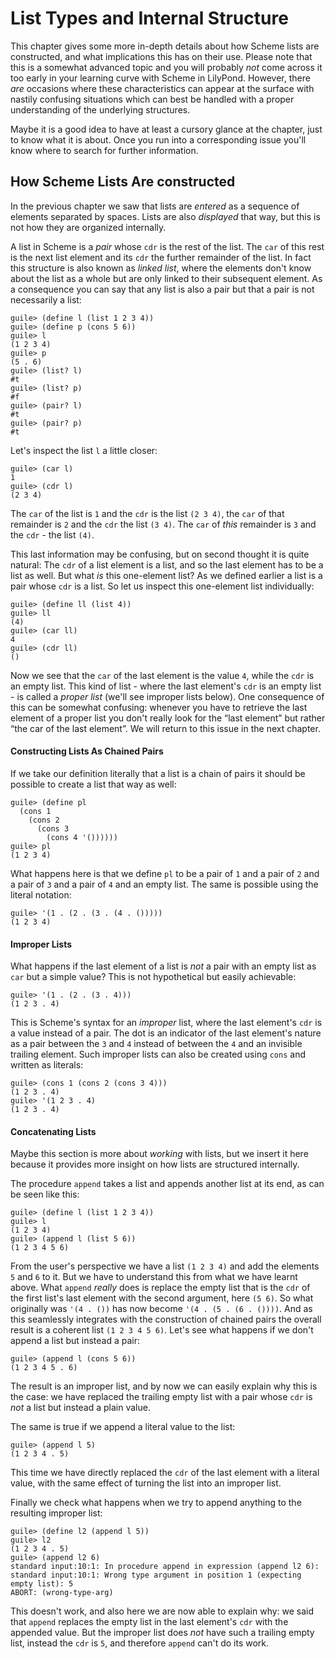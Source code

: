 # List Types and Internal Structure

This chapter gives some more in-depth details about how Scheme lists are
constructed, and what implications this has on their use.  Please note that this
is a somewhat advanced topic and you will probably *not* come across it too
early in your learning curve with Scheme in LilyPond.  However, there *are*
occasions where these characteristics can appear at the surface with nastily
confusing situations which can best be handled with a proper understanding of
the underlying structures.

Maybe it is a good idea to have at least a cursory glance at the chapter, just
to know what it is about.  Once you run into a corresponding issue you'll know
where to search for further information.

## How Scheme Lists Are constructed

In the previous chapter we saw that lists are *entered* as a sequence of
elements separated by spaces.  Lists are also *displayed* that way, but this is
not how they are organized internally.

A list in Scheme is a *pair* whose `cdr` is the rest of the list.  The `car` of
this rest is the next list element and its `cdr` the further remainder of the
list. In fact this structure is also known as *linked list*, where the elements
don't know about the list as a whole but are only linked to their subsequent
element.  As a consequence you can say that any list is also a pair but that a
pair is not necessarily a list:

```
guile> (define l (list 1 2 3 4))
guile> (define p (cons 5 6))
guile> l
(1 2 3 4)
guile> p
(5 . 6)
guile> (list? l)
#t
guile> (list? p)
#f
guile> (pair? l)
#t
guile> (pair? p)
#t
```

Let's inspect the list `l` a little closer:

```
guile> (car l)
1
guile> (cdr l)
(2 3 4)
```

The `car` of the list is `1` and the `cdr` is the list `(2 3 4)`, the `car` of
that remainder is `2` and the  `cdr` the list `(3 4)`. The `car` of *this*
remainder is `3` and the `cdr` - the list `(4)`.

This last information may be confusing, but on second thought it is quite
natural: The `cdr` of a list element is a list, and so the last element has to
be a list as well.  But what *is* this one-element list?  As we defined earlier
a list is a pair whose `cdr` is a list. So let us inspect this one-element list
individually:

```
guile> (define ll (list 4))
guile> ll
(4)
guile> (car ll)
4
guile> (cdr ll)
()
```

Now we see that the `car` of the last element is the value `4`, while the `cdr`
is an empty list.  This kind of list - where the last element's `cdr` is an
empty list - is called a *proper list* (we'll see improper lists below).  One
consequence of this can be somewhat confusing: whenever you have to retrieve the
last element of a proper list you don't really look for the “last element” but
rather “the car of the last element”.  We will return to this issue in the next
chapter.

#### Constructing Lists As Chained Pairs

If we take our definition literally that a list is a chain of pairs it should be
possible to create a list that way as well:

```
guile> (define pl
  (cons 1
    (cons 2
      (cons 3
        (cons 4 '())))))
guile> pl
(1 2 3 4)
```

What happens here is that we define `pl` to be a pair of `1` and a pair of `2`
and a pair of `3` and a pair of `4` and an empty list.  The same is possible
using the literal notation:

```
guile> '(1 . (2 . (3 . (4 . ()))))
(1 2 3 4)
```

#### Improper Lists

What happens if the last element of a list is *not* a pair with an empty list as
`car` but a simple value?  This is not hypothetical but easily achievable:

```
guile> '(1 . (2 . (3 . 4)))
(1 2 3 . 4)
```

This is Scheme's syntax for an *improper* list, where the last element's `cdr`
is a value instead of a pair.  The dot is an indicator of the last element's
nature as a pair between the `3` and `4` instead of between the `4` and an
invisible trailing element.  Such improper lists can also be created using
`cons` and written as literals:

```
guile> (cons 1 (cons 2 (cons 3 4)))
(1 2 3 . 4)
guile> '(1 2 3 . 4)
(1 2 3 . 4)
```

#### Concatenating Lists

Maybe this section is more about *working* with lists, but we insert it here
because it provides more insight on how lists are structured internally.

The procedure `append` takes a list and appends another list at its end, as can
be seen like this:

```
guile> (define l (list 1 2 3 4))
guile> l
(1 2 3 4)
guile> (append l (list 5 6))
(1 2 3 4 5 6)
```

From the user's perspective we have a list `(1 2 3 4)` and add the elements `5`
and `6` to it.  But we have to understand this from what we have learnt above.
What `append` *really* does is replace the empty list that is the `cdr` of the
first list's last element with the second argument, here `(5 6)`.  So what
originally was `'(4 . ())` has now become `'(4 . (5 . (6 . ())))`.  And as this
seamlessly integrates with the construction of chained pairs the overall result
is a coherent list `(1 2 3 4 5 6)`. Let's see what happens if we don't append a
list but instead a pair:

```
guile> (append l (cons 5 6))
(1 2 3 4 5 . 6)
```

The result is an improper list, and by now we can easily explain why this is the
case: we have replaced the trailing empty list with a pair whose `cdr` is *not*
a list but instead a plain value.

The same is true if we append a literal value to the list:

```
guile> (append l 5)
(1 2 3 4 . 5)
```

This time we have directly replaced the `cdr` of the last element with a literal
value, with the same effect of turning the list into an improper list.

Finally we check what happens when we try to append anything to the resulting
improper list:

```
guile> (define l2 (append l 5))
guile> l2
(1 2 3 4 . 5)
guile> (append l2 6)
standard input:10:1: In procedure append in expression (append l2 6):
standard input:10:1: Wrong type argument in position 1 (expecting empty list): 5
ABORT: (wrong-type-arg)
```

This doesn't work, and also here we are now able to explain why: we said that
`append` replaces the empty list in the last element's `cdr` with the appended
value.  But the improper list does *not* have such a trailing empty list,
instead the `cdr` is `5`, and therefore `append` can't do its work.
